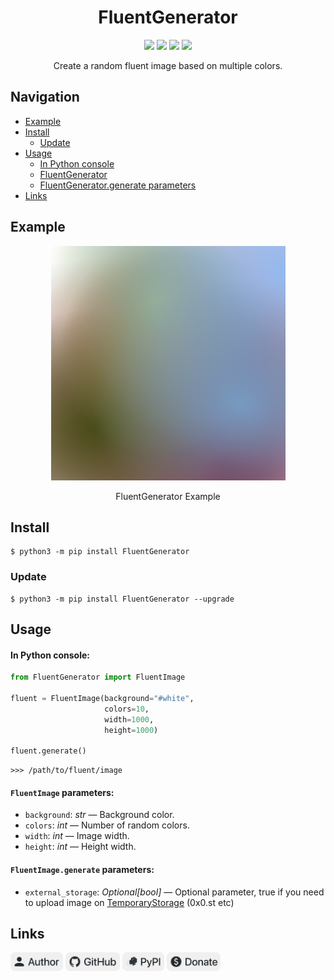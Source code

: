 <div align="center">
  <h1>FluentGenerator</h1>
  <p>
    <img src="https://img.shields.io/pypi/dm/FluentGenerator">
    <img src="https://img.shields.io/pypi/v/FluentGenerator?label=version">
    <img src="https://img.shields.io/pypi/l/FluentGenerator">
    <img src="https://img.shields.io/github/repo-size/ulbwazhine/FluentGenerator">
  </p>
  <p>Create a random fluent image based on multiple colors.</p>
</div>

## Navigation
* [Example](https://github.com/ulbwazhine/FluentGenerator#example)
* [Install](https://github.com/ulbwazhine/FluentGenerator#install)
  * [Update](https://github.com/ulbwazhine/FluentGenerator#update)
* [Usage](https://github.com/ulbwazhine/FluentGenerator#usage)
  * [In Python console](https://github.com/ulbwazhine/FluentGenerator#in-python-console)
  * [FluentGenerator](https://github.com/ulbwazhine/FluentGenerator#FluentGenerator-parameters)
  * [FluentGenerator.generate parameters](https://github.com/ulbwazhine/FluentGenerator#fluentgeneratorgenerate-parameters)
* [Links](https://github.com/ulbwazhine/FluentGenerator#links)

## Example

<div align="center">
  <img width="375px" src="https://raw.githubusercontent.com/ulbwazhine/FluentGenerator/main/FluentGenerator/example.png" alt="FluentGenerator Example">
  <p>FluentGenerator Example</p>
</div>

## Install
```console
$ python3 -m pip install FluentGenerator
```

### Update
```console
$ python3 -m pip install FluentGenerator --upgrade
```

## Usage

#### In Python console:

```python
from FluentGenerator import FluentImage

fluent = FluentImage(background="#white",
                     colors=10,
                     width=1000,
                     height=1000)

fluent.generate()
```

```console
>>> /path/to/fluent/image
```

#### `FluentImage` parameters:
   * `background`: *str* — Background color.
   * `colors`: *int* — Number of random colors.
   * `width`: *int* — Image width.
   * `height`: *int* — Height width.
   
#### `FluentImage.generate` parameters:
   * `external_storage`: *Optional[bool]* — Optional parameter, true if you need to upload image on [TemporaryStorage](https://github.com/ulbwazhine/TemporaryStorage) (0x0.st etc)

## Links
[<img src="https://raw.githubusercontent.com/ulbwa/ulbwa/main/static/badges/author.svg" height="30"/>](https://ulbwa.github.io)
[<img src="https://raw.githubusercontent.com/ulbwa/ulbwa/main/static/badges/github.svg" height="30"/>](https://github.com/ulbwazhine/FluentGenerator)
[<img src="https://raw.githubusercontent.com/ulbwa/ulbwa/main/static/badges/pypi.svg" height="30"/>](https://pypi.org/project/FluentGenerator)
[<img src="https://raw.githubusercontent.com/ulbwa/ulbwa/main/static/badges/donate.svg" height="30"/>](https://ulbwa.github.io/go?to=donate)
